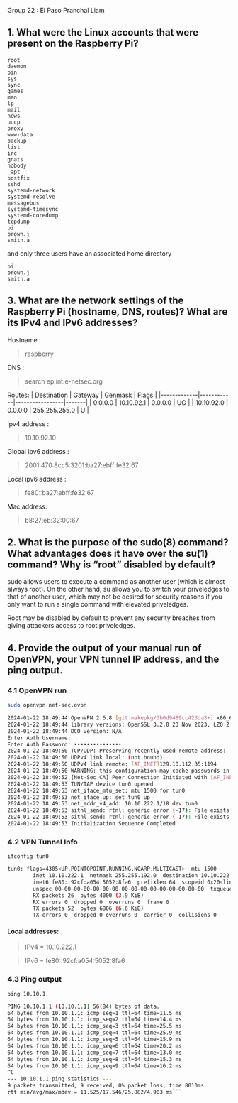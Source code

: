 Group 22 : El Paso
Pranchal 
Liam 

## 1. What were the Linux accounts that were present on the Raspberry Pi?
```
root
daemon
bin
sys
sync
games
man
lp
mail
news
uucp
proxy
www-data
backup
list
irc
gnats
nobody
_apt
postfix
sshd
systemd-network
systemd-resolve
messagebus
systemd-timesync
systemd-coredump
tcpdump
pi
brown.j
smith.a
```

and only three users have an associated home directory
```
pi
brown.j
smith.a
```


## 3. What are the network settings of the Raspberry Pi (hostname, DNS, routes)? What are its IPv4 and IPv6 addresses?
Hostname :
>raspberry

 DNS :
>search ep.int.e-netsec.org

Routes:
| Destination | Gateway    | Genmask         | Flags |
|-------------|------------|-----------------|-------|
| 0.0.0.0     | 10.10.92.1 | 0.0.0.0         | UG    |
| 10.10.92.0  | 0.0.0.0    | 255.255.255.0   | U     |

ipv4 address :
>10.10.92.10

Global ipv6 address :
> 2001:470:8cc5:3201:ba27:ebff:fe32:67

Local ipv6 address :
> fe80::ba27:ebff:fe32:67

Mac address:
> b8:27:eb:32:00:67

## 2. What is the purpose of the sudo(8) command? What advantages does it have over the su(1) command? Why is “root” disabled by default?

sudo allows users to execute a command as another user (which is almost always root). On the other hand, su allows you to switch your priveledges to that of another user, which may not be desired for security reasons if you only want to run a single command with elevated priveledges.

Root may be disabled by default to prevent any security breaches from giving attackers access to root priveledges.


## 4. Provide the output of your manual run of OpenVPN, your VPN tunnel IP address, and the ping output.
### 4.1 OpenVPN run
``` bash
sudo openvpn net-sec.ovpn
```

``` bash
2024-01-22 18:49:44 OpenVPN 2.6.8 [git:makepkg/3b0d9489cc423da3+] x86_64-pc-linux-gnu [SSL (OpenSSL)] [LZO] [LZ4] [EPOLL] [PKCS11] [MH/PKTINFO] [AEAD] [DCO] built on Nov 17 2023
2024-01-22 18:49:44 library versions: OpenSSL 3.2.0 23 Nov 2023, LZO 2.10
2024-01-22 18:49:44 DCO version: N/A
Enter Auth Username:
Enter Auth Password: •••••••••••••••
2024-01-22 18:49:50 TCP/UDP: Preserving recently used remote address: [AF_INET]129.10.112.35:1194
2024-01-22 18:49:50 UDPv4 link local: (not bound)
2024-01-22 18:49:50 UDPv4 link remote: [AF_INET]129.10.112.35:1194
2024-01-22 18:49:50 WARNING: this configuration may cache passwords in memory -- use the auth-nocache option to prevent this
2024-01-22 18:49:52 [Net-Sec CA] Peer Connection Initiated with [AF_INET]129.10.112.35:1194
2024-01-22 18:49:53 TUN/TAP device tun0 opened
2024-01-22 18:49:53 net_iface_mtu_set: mtu 1500 for tun0
2024-01-22 18:49:53 net_iface_up: set tun0 up
2024-01-22 18:49:53 net_addr_v4_add: 10.10.222.1/18 dev tun0
2024-01-22 18:49:53 sitnl_send: rtnl: generic error (-17): File exists
2024-01-22 18:49:53 sitnl_send: rtnl: generic error (-17): File exists
2024-01-22 18:49:53 Initialization Sequence Completed
```

### 4.2 VPN Tunnel Info

```ifconfig tun0```

```bash
tun0: flags=4305<UP,POINTOPOINT,RUNNING,NOARP,MULTICAST>  mtu 1500
        inet 10.10.222.1  netmask 255.255.192.0  destination 10.10.222.1
        inet6 fe80::92cf:a054:5052:8fa6  prefixlen 64  scopeid 0x20<link>
        unspec 00-00-00-00-00-00-00-00-00-00-00-00-00-00-00-00  txqueuelen 500  (UNSPEC)
        RX packets 26  bytes 4000 (3.9 KiB)
        RX errors 0  dropped 0  overruns 0  frame 0
        TX packets 52  bytes 6806 (6.6 KiB)
        TX errors 0  dropped 0 overruns 0  carrier 0  collisions 0
```

#### Local addresses:
 > IPv4 = 10.10.222.1

 > IPv6 = fe80::92cf:a054:5052:8fa6



### 4.3 Ping output

```ping 10.10.1.```

```bash
PING 10.10.1.1 (10.10.1.1) 56(84) bytes of data.
64 bytes from 10.10.1.1: icmp_seq=1 ttl=64 time=11.5 ms
64 bytes from 10.10.1.1: icmp_seq=2 ttl=64 time=14.4 ms
64 bytes from 10.10.1.1: icmp_seq=3 ttl=64 time=25.5 ms
64 bytes from 10.10.1.1: icmp_seq=4 ttl=64 time=25.9 ms
64 bytes from 10.10.1.1: icmp_seq=5 ttl=64 time=15.9 ms
64 bytes from 10.10.1.1: icmp_seq=6 ttl=64 time=20.2 ms
64 bytes from 10.10.1.1: icmp_seq=7 ttl=64 time=13.0 ms
64 bytes from 10.10.1.1: icmp_seq=8 ttl=64 time=15.3 ms
64 bytes from 10.10.1.1: icmp_seq=9 ttl=64 time=16.2 ms
^C
--- 10.10.1.1 ping statistics ---
9 packets transmitted, 9 received, 0% packet loss, time 8010ms
rtt min/avg/max/mdev = 11.525/17.546/25.882/4.903 ms```

